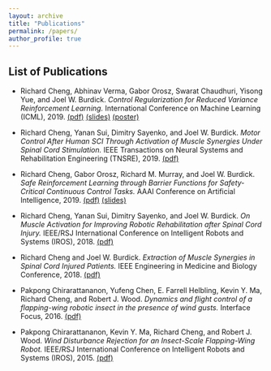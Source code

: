 ```yaml
---
layout: archive
title: "Publications"
permalink: /papers/
author_profile: true
---
```


List of Publications
------

* Richard Cheng, Abhinav Verma, Gabor Orosz, Swarat Chaudhuri, Yisong Yue, and Joel W. Burdick. *Control Regularization for Reduced Variance Reinforcement Learning.* International Conference on Machine Learning (ICML), 2019. [(pdf)](http://rcheng805.github.io/files/icml2019.pdf) [(slides)](http://rcheng805.github.io/files/icml2019_slides.pdf) [(poster)](http://rcheng805.github.io/files/icml2019_poster.pdf) <br/>

* Richard Cheng, Yanan Sui, Dimitry Sayenko, and Joel W. Burdick. *Motor Control After Human SCI Through Activation of Muscle Synergies Under Spinal Cord Stimulation.* IEEE Transactions on Neural Systems and Rehabilitation Engineering (TNSRE), 2019. [(pdf)](http://rcheng805.github.io/files/tnsre2019.pdf) <br/>

* Richard Cheng, Gabor Orosz, Richard M. Murray, and Joel W. Burdick. *Safe Reinforcement Learning through Barrier Functions for Safety-Critical Continuous Control Tasks.* AAAI Conference on Artificial Intelligence, 2019. [(pdf)](http://rcheng805.github.io/files/aaai2019.pdf) [(slides)](http://rcheng805.github.io/files/aaai2019_slides.pdf)<br/>

* Richard Cheng, Yanan Sui, Dimitry Sayenko, and Joel W. Burdick. *On Muscle Activation for Improving Robotic Rehabilitation after Spinal Cord Injury.* IEEE/RSJ International Conference on Intelligent Robots and Systems (IROS), 2018. [(pdf)](http://rcheng805.github.io/files/iros2018.pdf) <br/>

* Richard Cheng and Joel W. Burdick. *Extraction of Muscle Synergies in Spinal Cord Injured Patients.* IEEE Engineering in Medicine and Biology Conference, 2018. [(pdf)](http://rcheng805.github.io/files/embc2018.pdf) <br/>

* Pakpong Chirarattananon, Yufeng Chen, E. Farrell Helbling, Kevin Y. Ma, Richard Cheng, and Robert J. Wood. *Dynamics and flight control of a flapping-wing robotic insect in the presence of wind gusts.* Interface Focus, 2016. [(pdf)](http://rcheng805.github.io/files/interface2016.pdf) <br/>

* Pakpong Chirarattananon, Kevin Y. Ma, Richard Cheng, and Robert J. Wood. *Wind Disturbance Rejection for an Insect-Scale Flapping-Wing Robot.* IEEE/RSJ International Conference on Intelligent Robots and Systems (IROS), 2015. [(pdf)](http://rcheng805.github.io/files/iros2015.pdf) <br/>
